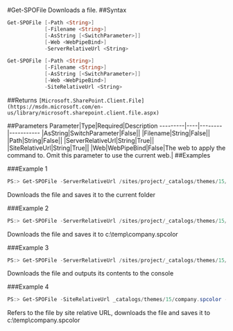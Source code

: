 #Get-SPOFile
Downloads a file.
##Syntax
```powershell
Get-SPOFile [-Path <String>]
            [-Filename <String>]
            [-AsString [<SwitchParameter>]]
            [-Web <WebPipeBind>]
            -ServerRelativeUrl <String>
```


```powershell
Get-SPOFile [-Path <String>]
            [-Filename <String>]
            [-AsString [<SwitchParameter>]]
            [-Web <WebPipeBind>]
            -SiteRelativeUrl <String>
```


##Returns
```[Microsoft.SharePoint.Client.File](https://msdn.microsoft.com/en-us/library/microsoft.sharepoint.client.file.aspx)```

##Parameters
Parameter|Type|Required|Description
---------|----|--------|-----------
|AsString|SwitchParameter|False||
|Filename|String|False||
|Path|String|False||
|ServerRelativeUrl|String|True||
|SiteRelativeUrl|String|True||
|Web|WebPipeBind|False|The web to apply the command to. Omit this parameter to use the current web.|
##Examples

###Example 1
```powershell
PS:> Get-SPOFile -ServerRelativeUrl /sites/project/_catalogs/themes/15/company.spcolor
```
Downloads the file and saves it to the current folder

###Example 2
```powershell
PS:> Get-SPOFile -ServerRelativeUrl /sites/project/_catalogs/themes/15/company.spcolor -Path c:\temp -FileName company.spcolor
```
Downloads the file and saves it to c:\temp\company.spcolor

###Example 3
```powershell
PS:> Get-SPOFile -ServerRelativeUrl /sites/project/_catalogs/themes/15/company.spcolor -AsString
```
Downloads the file and outputs its contents to the console

###Example 4
```powershell
PS:> Get-SPOFile -SiteRelativeUrl _catalogs/themes/15/company.spcolor -Path c:\temp -FileName company.spcolor
```
Refers to the file by site relative URL, downloads the file and saves it to c:\temp\company.spcolor
